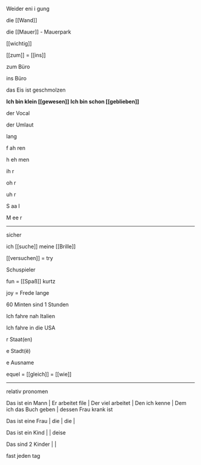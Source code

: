 Weider eni i gung

die [[Wand]]

die [[Mauer]] - Mauerpark
  
[[wichtig]]

[[zum]] = [[ins]]

zum Büro

ins Büro

das Eis ist geschmolzen

**Ich bin klein [[gewesen]]**
**Ich bin schon [[geblieben]]**

der Vocal

der Umlaut

lang

f ah ren

h eh men

ih r

oh r

uh r

S aa l

M ee r

  
  

---

  

sicher


ich [[suche]] meine [[Brille]]

[[versuchen]] = try

Schuspieler


fun = [[Spaß]] kurtz

joy = Frede lange

60 Minten sind 1 Stunden

Ich fahre nah Italien

Ich fahre in die USA
  
r Staat(en)

e Stadt(ë)

e Ausname

equel = [[gleich]] = [[wie]]

---

relativ pronomen

Das ist ein Mann | Er arbeitet file | Der viel arbeitet | Den ich kenne | Dem ich das Buch geben | dessen Frau krank ist

Das ist eine Frau | die | die |

Das ist ein Kind | | deise

Das sind 2 Kinder | |

fast jeden tag